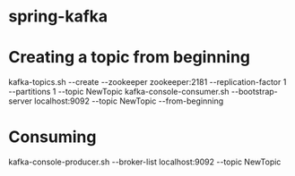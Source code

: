 # spring-kafka

# Creating a topic from beginning
kafka-topics.sh --create --zookeeper zookeeper:2181 --replication-factor 1 --partitions 1 --topic NewTopic
kafka-console-consumer.sh --bootstrap-server localhost:9092 --topic NewTopic --from-beginning

# Consuming

kafka-console-producer.sh --broker-list localhost:9092 --topic NewTopic
